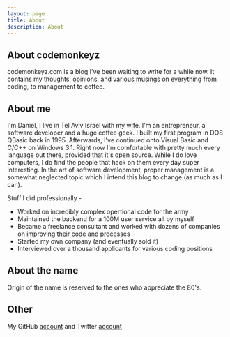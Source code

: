 ```yaml
---
layout: page
title: About
description: About
---
```

## About codemonkeyz

codemonkeyz.com is a blog I've been waiting to write for a while now.
It contains my thoughts, opinions, and various musings on everything from coding, to management to coffee.

## About me

I'm Daniel, I live in Tel Aviv Israel with my wife.
I'm an entrepreneur, a software developer and a huge coffee geek.
I built my first program in DOS QBasic back in 1995. Afterwards, I've continued onto Visual Basic and C/C++ on Windows 3.1. Right now I'm comfortable with pretty much every language out there, provided that it's open source.
While I do love computers, I do find the people that hack on them every day super interesting. In the art of software development, proper management is a somewhat neglected topic which I intend this blog to change (as much as I can).

Stuff I did professionally - 

* Worked on incredibly complex opertional code for the army
* Maintained the backend for a 100M user service all by myself 
* Became a freelance consultant and worked with dozens of companies on improving their code and processes
* Started my own company (and eventually sold it)
* Interviewed over a thousand applicants for various coding positions


## About the name

Origin of the name is reserved to the ones who appreciate the 80's.

## Other

My GitHub [account](https://github.com/danielshir/) and Twitter [account](https://www.twitter.com/shirzor/)




